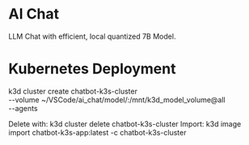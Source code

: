 # AI Chat
LLM Chat with efficient, local quantized 7B Model.

# Kubernetes Deployment
k3d cluster create chatbot-k3s-cluster \
  --volume ~/VSCode/ai_chat/model/:/mnt/k3d_model_volume@all \
  --agents


Delete with: k3d cluster delete chatbot-k3s-cluster
Import: k3d image import chatbot-k3s-app:latest -c chatbot-k3s-cluster
